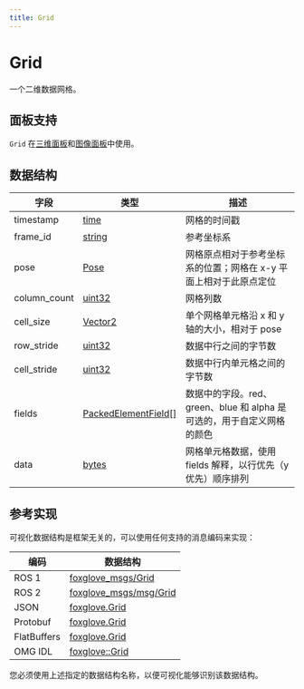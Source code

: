 ```yaml
---
title: Grid
---
```


# Grid

一个二维数据网格。

## 面板支持

`Grid` 在[三维面板](../panel/2-3d-panel)和[图像面板](../panel/image-panel)中使用。

## 数据结构

| 字段 | 类型 | 描述 |
| --- | --- | --- |
| timestamp | [time](/) | 网格的时间戳 |
| frame_id | [string](/) | 参考坐标系 |
| pose | [Pose](/) | 网格原点相对于参考坐标系的位置；网格在 x-y 平面上相对于此原点定位 |
| column_count | [uint32](/) | 网格列数 |
| cell_size | [Vector2](/) | 单个网格单元格沿 x 和 y 轴的大小，相对于 pose |
| row_stride | [uint32](/) | 数据中行之间的字节数 |
| cell_stride | [uint32](/) | 数据中行内单元格之间的字节数 |
| fields | [PackedElementField[]](/) | 数据中的字段。red、green、blue 和 alpha 是可选的，用于自定义网格的颜色 |
| data | [bytes](/) | 网格单元格数据，使用 fields 解释，以行优先（y 优先）顺序排列 |

## 参考实现

可视化数据结构是框架无关的，可以使用任何支持的消息编码来实现：

| 编码 | 数据结构 |
| --- | --- |
| ROS 1 | [foxglove_msgs/Grid](https://github.com/foxglove/foxglove-sdk/blob/main/schemas/ros1/Grid.msg) |
| ROS 2 | [foxglove_msgs/msg/Grid](https://github.com/foxglove/foxglove-sdk/blob/main/schemas/ros2/Grid.msg) |
| JSON | [foxglove.Grid](https://github.com/foxglove/foxglove-sdk/blob/main/schemas/jsonschema/Grid.json) |
| Protobuf | [foxglove.Grid](https://github.com/foxglove/foxglove-sdk/blob/main/schemas/proto/foxglove/Grid.proto) |
| FlatBuffers | [foxglove.Grid](https://github.com/foxglove/foxglove-sdk/blob/main/schemas/flatbuffer/Grid.fbs) |
| OMG IDL | [foxglove::Grid](https://github.com/foxglove/foxglove-sdk/blob/main/schemas/omgidl/foxglove/Grid.idl) |

您必须使用上述指定的数据结构名称，以便可视化能够识别该数据结构。
